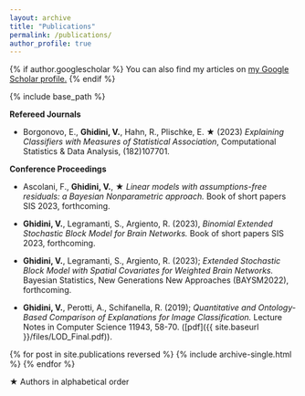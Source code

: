 ```yaml
---
layout: archive
title: "Publications"
permalink: /publications/
author_profile: true
---
```



{% if author.googlescholar %}
  You can also find my articles on <u><a href="{{author.googlescholar}}">my Google Scholar profile</a>.</u>
{% endif %}

{% include base_path %}




**Refereed Journals**

* Borgonovo, E., **Ghidini, V.**, Hahn, R., Plischke, E. &#9733; (2023) 
*Explaining Classifiers with Measures of Statistical Association*,  Computational Statistics & Data Analysis, (182)107701.


**Conference Proceedings**

*  Ascolani, F., **Ghidini, V.**, &#9733;
 *Linear models with assumptions-free residuals: a Bayesian Nonparametric approach.*  Book of short papers SIS 2023, forthcoming.
*  **Ghidini, V.**, Legramanti, S., Argiento, R. (2023),
  *Binomial Extended Stochastic Block Model for Brain Networks.* Book of short papers SIS 2023, forthcoming.

* **Ghidini, V.**, Legramanti, S., Argiento, R. (2023);
  *Extended Stochastic Block Model with Spatial Covariates for Weighted Brain Networks.* Bayesian Statistics, New Generations New Approaches (BAYSM2022), forthcoming.

* **Ghidini, V.**, Perotti, A., Schifanella, R. (2019);
*Quantitative and Ontology-Based Comparison of Explanations for Image Classification.*
Lecture Notes in Computer Science 11943, 58-70. ([pdf]({{ site.baseurl }}/files/LOD_Final.pdf)).


{% for post in site.publications reversed %}
  {% include archive-single.html %}
{% endfor %}



&#9733; Authors in alphabetical order

